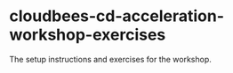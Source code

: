# cloudbees-cd-acceleration-workshop-exercises
The setup instructions and exercises for the workshop.
